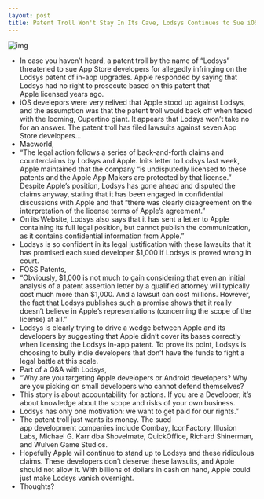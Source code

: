 ```yaml
---
layout: post
title: Patent Troll Won't Stay In Its Cave, Lodsys Continues to Sue iOS Develepors
---
```

![img](http://media.idownloadblog.com/wp-content/uploads/2011/05/lodsys1-e1306893739336.png)
* In case you haven’t heard, a patent troll by the name of “Lodsys” threatened to sue App Store developers for allegedly infringing on the Lodsys patent of in-app upgrades. Apple responded by saying that Lodsys had no right to prosecute based on this patent that Apple licensed years ago.
* iOS develepors were very relived that Apple stood up against Lodsys, and the assumption was that the patent troll would back off when faced with the looming, Cupertino giant. It appears that Lodsys won’t take no for an answer. The patent troll has filed lawsuits against seven App Store developers…
* Macworld,
* “The legal action follows a series of back-and-forth claims and counterclaims by Lodsys and Apple. Inits letter to Lodsys last week, Apple maintained that the company “is undisputedly licensed to these patents and the Apple App Makers are protected by that license.” Despite Apple’s position, Lodsys has gone ahead and disputed the claims anyway, stating that it has been engaged in confidential discussions with Apple and that “there was clearly disagreement on the interpretation of the license terms of Apple’s agreement.”
* On its Website, Lodsys also says that it has sent a letter to Apple containing its full legal position, but cannot publish the communication, as it contains confidential information from Apple.”
* Lodsys is so confident in its legal justification with these lawsuits that it has promised each sued developer $1,000 if Lodsys is proved wrong in court.
* FOSS Patents,
* “Obviously, $1,000 is not much to gain considering that even an initial analysis of a patent assertion letter by a qualified attorney will typically cost much more than $1,000. And a lawsuit can cost millions. However, the fact that Lodsys publishes such a promise shows that it really doesn’t believe in Apple’s representations (concerning the scope of the license) at all.”
* Lodsys is clearly trying to drive a wedge between Apple and its developers by suggesting that Apple didn’t cover its bases correctly when licensing the Lodsys in-app patent. To prove its point, Lodsys is choosing to bully indie developers that don’t have the funds to fight a legal battle at this scale.
* Part of a Q&A with Lodsys,
* “Why are you targeting Apple developers or Android developers? Why are you picking on small developers who cannot defend themselves?
* This story is about accountability for actions. If you are a Developer, it’s about knowledge about the scope and risks of your own business.
* Lodsys has only one motivation: we want to get paid for our rights.”
* The patent troll just wants its money. The sued app development companies include Combay, IconFactory, Illusion Labs, Michael G. Karr dba Shovelmate, QuickOffice, Richard Shinerman, and Wulven Game Studios.
* Hopefully Apple will continue to stand up to Lodsys and these ridiculous claims. These developers don’t deserve these lawsuits, and Apple should not allow it. With billions of dollars in cash on hand, Apple could just make Lodsys vanish overnight.
* Thoughts?

